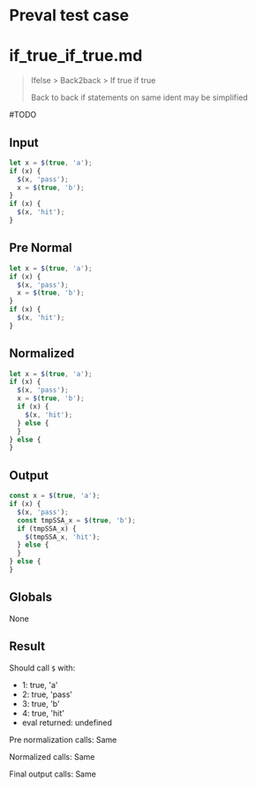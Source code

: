 # Preval test case

# if_true_if_true.md

> Ifelse > Back2back > If true if true
>
> Back to back if statements on same ident may be simplified

#TODO

## Input

`````js filename=intro
let x = $(true, 'a');
if (x) {
  $(x, 'pass');
  x = $(true, 'b');
}
if (x) {
  $(x, 'hit');
}
`````

## Pre Normal

`````js filename=intro
let x = $(true, 'a');
if (x) {
  $(x, 'pass');
  x = $(true, 'b');
}
if (x) {
  $(x, 'hit');
}
`````

## Normalized

`````js filename=intro
let x = $(true, 'a');
if (x) {
  $(x, 'pass');
  x = $(true, 'b');
  if (x) {
    $(x, 'hit');
  } else {
  }
} else {
}
`````

## Output

`````js filename=intro
const x = $(true, 'a');
if (x) {
  $(x, 'pass');
  const tmpSSA_x = $(true, 'b');
  if (tmpSSA_x) {
    $(tmpSSA_x, 'hit');
  } else {
  }
} else {
}
`````

## Globals

None

## Result

Should call `$` with:
 - 1: true, 'a'
 - 2: true, 'pass'
 - 3: true, 'b'
 - 4: true, 'hit'
 - eval returned: undefined

Pre normalization calls: Same

Normalized calls: Same

Final output calls: Same
